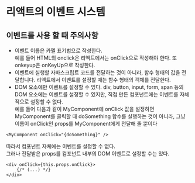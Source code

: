 # 리액트의 이벤트 시스템
## 이벤트를 사용 할 때 주의사항
- 이벤트 이름은 카멜 표기법으로 작성한다.  
예를 들어 HTML의 onclick은 리액트에서는 onClick으로 작성해야 한다. 또 onkeyup은 onKeyUp으로 작성한다.
- 이벤트에 실행할 자바스크립트 코드를 전달하는 것이 아니라, 함수 형태의 값을 전달합니다.
리액트에서 이벤트를 설정할 때는 함수 형태의 객체를 전달한다.
- DOM 요소에만 이벤트를 설정할 수 있다.
div, button, input, form, span 등의 DOM 요소에는 이벤트를 설정할 수 있지만, 직접 만든 컴포넌트에는 이벤트를 자체적으로 설정할 수 없다.  
예를 들어 다음과 같이 MyComponent에 onClick 값을 설정하면 MyComponent를 클릭할 때 doSomething 함수를 실행하는 것이 아니라, 그냥 이름이 onClick인 props를 MyComponent에게 전달해 줄 뿐이다
```
<MyComponent onClick="{doSomething}" />
```
따라서 컴포넌트 자체에는 이벤트를 설정할 수 없다.  
그러나 전달받은 props를 컴포넌트 내부의 DOM 이벤트로 설정할 수는 있다.
```
<div onClick={this.props.onClick}>
    {/* (...) */}
</div>
```